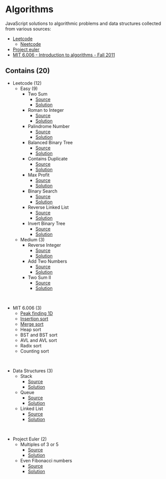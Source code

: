 # Algorithms

JavaScript solutions to algorithmic problems and data structures collected from various sources:
- [Leetcode](https://leetcode.com)
  - [Neetcode](https://neetcode.io)
- [Project euler](https://projecteuler.net/)
- [MIT 6.006 - Introduction to algorithms - Fall 2011](https://ocw.mit.edu/courses/electrical-engineering-and-computer-science/6-006-introduction-to-algorithms-fall-2011/index.htm)



## Contains (20)

- Leetcode (12)
  - Easy (9)
    - Two Sum
      - [Source](https://leetcode.com/problems/two-sum/)
      - [Solution](./leetcode/twoSum.js)
    - Roman to Integer
      - [Source](https://leetcode.com/problems/roman-to-integer/)
      - [Solution](./leetcode/romanToInt.js)
    - Palindrome Number
      - [Source](https://leetcode.com/problems/palindrome-number/)
      - [Solution](./leetcode/isPalindrome.js)
    - Balanced Binary Tree
      - [Source](https://leetcode.com/problems/balanced-binary-tree/)
      - [Solution](./leetcode/isBalanced.js)
    - Contains Duplicate
      - [Source](https://leetcode.com/problems/contains-duplicate/)
      - [Solution](./leetcode/containsDuplicate.js)
    - Max Profit
      - [Source](https://leetcode.com/problems/best-time-to-buy-and-sell-stock/)
      - [Solution](./leetcode/maxProfit.js)
    - Binary Search
      - [Source](https://leetcode.com/problems/binary-search/)
      - [Solution](./leetcode/search.js)
    - Reverse Linked List
      - [Source](https://leetcode.com/problems/reverse-linked-list/)
      - [Solution](./leetcode/reverseList.js)
    - Invert Binary Tree
      - [Source](https://leetcode.com/problems/invert-binary-tree/)
      - [Solution](./leetcode/invertTree.js)
  - Medium (3)
    - Reverse Integer
      - [Source](https://leetcode.com/problems/reverse-integer/)
      - [Solution](./leetcode/reverse.js)
    - Add Two Numbers
      - [Source](https://leetcode.com/problems/add-two-numbers/)
      - [Solution](./leetcode/addTwoNumbers.js)
    - Two Sum II
      - [Source](https://leetcode.com/problems/two-sum-ii-input-array-is-sorted/)
      - [Solution](./leetcode/twoSum2.js)

<br/>

- MIT 6.006 (3)
  - [Peak finding 1D](./6006/peakFinding1D.js)
  - [Insertion sort](./6006/insertionSort.js)
  - [Merge sort](./6006/mergeSort.js)
  - Heap sort
  - BST and BST sort
  - AVL and AVL sort
  - Radix sort
  - Counting sort

<br/>


- Data Structures (3)
  - Stack
    - [Source](https://en.wikipedia.org/wiki/Stack_(abstract_data_type))
    - [Solution](./data-structures/Stack.js)
  - Queue
    - [Source](https://en.wikipedia.org/wiki/Queue_(abstract_data_type))
    - [Solution](./data-structures/Queue.js)
  - Linked List
    - [Source](https://en.wikipedia.org/wiki/Linked_list)
    - [Solution](./data-structures/LinkedList.js)


<br/>

- Project Euler (2)
  - Multiples of 3 or 5
    - [Source](https://projecteuler.net/problem=1)
    - [Solution](./euler/sumOfMultiples.js)
  - Even Fibonacci numbers
    - [Source](https://projecteuler.net/problem=2)
    - [Solution](./euler/fibonacciEvenSum.js)